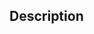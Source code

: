 <!---
Provide a general summary of your changes in the Title above
Expand on it in the description below (if applicable)
-->
<!-- Attach a screenshot where applicable -->

## Description

<!--- Describe your changes -->
